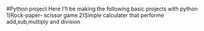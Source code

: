 #Python project
Here I'll be making the following basic projects with python
1)Rock-paper- scissor game
2)Simple calculater that performe add,sub,multiply and division
